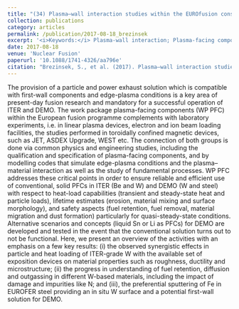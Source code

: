 ```yaml
---
title: "(34) Plasma–wall interaction studies within the EUROfusion consortium: progress on plasma-facing components development and qualification"
collection: publications
category: articles
permalink: /publication/2017-08-18_brezinsek
excerpt: '<i>Keywords:</i> Plasma-wall interaction; Plasma-facing components; Nuclear fusion'
date: 2017-08-18
venue: 'Nuclear Fusion'
paperurl: '10.1088/1741-4326/aa796e'
citation: "Brezinsek, S., et al. (2017). Plasma–wall interaction studies within the EUROfusion consortium: progress on plasma-facing components development and qualification. <i>Nuclear Fusion, 57</i>(11), 116041."
---
```


The provision of a particle and power exhaust solution which is compatible with first-wall components and edge-plasma conditions is a key area of present-day fusion research and mandatory for a successful operation of ITER and DEMO. The work package plasma-facing components (WP PFC) within the European fusion programme complements with laboratory experiments, i.e. in linear plasma devices, electron and ion beam loading facilities, the studies performed in toroidally confined magnetic devices, such as JET, ASDEX Upgrade, WEST etc. The connection of both groups is done via common physics and engineering studies, including the qualification and specification of plasma-facing components, and by modelling codes that simulate edge-plasma conditions and the plasma–material interaction as well as the study of fundamental processes. WP PFC addresses these critical points in order to ensure reliable and efficient use of conventional, solid PFCs in ITER (Be and W) and DEMO (W and steel) with respect to heat-load capabilities (transient and steady-state heat and particle loads), lifetime estimates (erosion, material mixing and surface morphology), and safety aspects (fuel retention, fuel removal, material migration and dust formation) particularly for quasi-steady-state conditions. Alternative scenarios and concepts (liquid Sn or Li as PFCs) for DEMO are developed and tested in the event that the conventional solution turns out to not be functional. Here, we present an overview of the activities with an emphasis on a few key results: (i) the observed synergistic effects in particle and heat loading of ITER-grade W with the available set of exposition devices on material properties such as roughness, ductility and microstructure; (ii) the progress in understanding of fuel retention, diffusion and outgassing in different W-based materials, including the impact of damage and impurities like N; and (iii), the preferential sputtering of Fe in EUROFER steel providing an in situ W surface and a potential first-wall solution for DEMO.